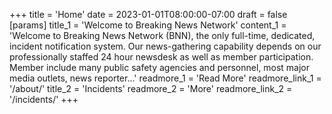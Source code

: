 +++
title = 'Home'
date = 2023-01-01T08:00:00-07:00
draft = false
[params]
    title_1 = 'Welcome to Breaking News Network'
    content_1 = 'Welcome to Breaking News Network (BNN), the only full-time, dedicated, incident notification system. Our news-gathering  capability depends on our professionally staffed 24 hour newsdesk as well as member participation. Member include many  public safety agencies and personnel, most major media outlets, news reporter...'
    readmore_1 = 'Read More'
    readmore_link_1 = '/about/'
    title_2 = 'Incidents'
    readmore_2 = 'More'
    readmore_link_2 = '/incidents/'
+++


